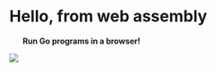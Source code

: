 # Hello, from web assembly

&nbsp;&nbsp;&nbsp;&nbsp;&nbsp;&nbsp;<b id="home/src/github.com/dougwatson/tour">Run Go programs in a browser!<b>

[<img src="img/gocoder.png">](http://app.gocoder.io)
